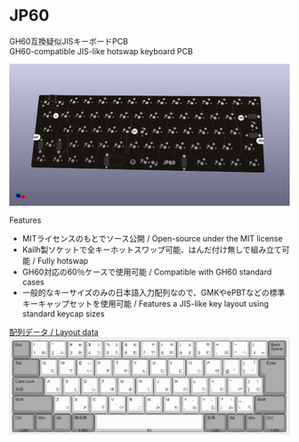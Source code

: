# JP60  
GH60互換疑似JISキーボードPCB  
GH60-compatible JIS-like hotswap keyboard PCB


![Render](https://github.com/ai03-2725/JP60/blob/main/Render/Front.png)  

Features  
- MITライセンスのもとでソース公開 / Open-source under the MIT license  
- Kailh製ソケットで全キーホットスワップ可能、はんだ付け無しで組み立て可能 / Fully hotswap  
- GH60対応の60％ケースで使用可能 / Compatible with GH60 standard cases  
- 一般的なキーサイズのみの日本語入力配列なので、GMKやePBTなどの標準キーキャップセットを使用可能 / Features a JIS-like key layout using standard keycap sizes   

[配列データ / Layout data](http://www.keyboard-layout-editor.com/#/gists/8acf5e6dbc672aa6a96d8ddba1245e7f)  
![Layout Image](https://github.com/ai03-2725/JP60/blob/main/Assets/Layout.png)  